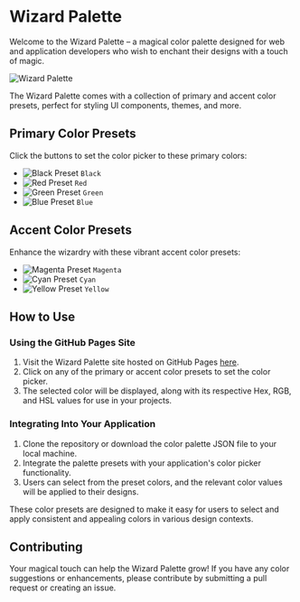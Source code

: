 # Wizard Palette

Welcome to the Wizard Palette – a magical color palette designed for web and application developers who wish to enchant their designs with a touch of magic.

![Wizard Palette](https://goldenlys.github.io/WizardPalette/preview.png)

The Wizard Palette comes with a collection of primary and accent color presets, perfect for styling UI components, themes, and more.

## Primary Color Presets

Click the buttons to set the color picker to these primary colors:

- ![Black Preset](https://via.placeholder.com/15/000000/000000.png) `Black`
- ![Red Preset](https://via.placeholder.com/15/ff0000/ff0000.png) `Red`
- ![Green Preset](https://via.placeholder.com/15/00ff00/00ff00.png) `Green`
- ![Blue Preset](https://via.placeholder.com/15/0000ff/0000ff.png) `Blue`

## Accent Color Presets

Enhance the wizardry with these vibrant accent color presets:

- ![Magenta Preset](https://via.placeholder.com/15/ff00ff/ff00ff.png) `Magenta`
- ![Cyan Preset](https://via.placeholder.com/15/00ffff/00ffff.png) `Cyan`
- ![Yellow Preset](https://via.placeholder.com/15/ffff00/ffff00.png) `Yellow`

## How to Use

### Using the GitHub Pages Site
1. Visit the Wizard Palette site hosted on GitHub Pages [here](https://goldenlys.github.io/WizardPalette).
2. Click on any of the primary or accent color presets to set the color picker.
3. The selected color will be displayed, along with its respective Hex, RGB, and HSL values for use in your projects.

### Integrating Into Your Application
1. Clone the repository or download the color palette JSON file to your local machine.
2. Integrate the palette presets with your application's color picker functionality.
3. Users can select from the preset colors, and the relevant color values will be applied to their designs.

These color presets are designed to make it easy for users to select and apply consistent and appealing colors in various design contexts.

## Contributing

Your magical touch can help the Wizard Palette grow! If you have any color suggestions or enhancements, please contribute by submitting a pull request or creating an issue.